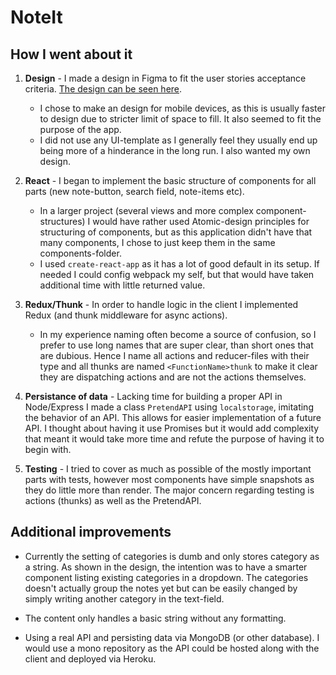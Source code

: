 # NoteIt

## How I went about it

1. **Design** - I made a design in Figma to fit the user stories acceptance criteria. [The design can be seen here](https://www.figma.com/file/GGepGKSb785ana2ETSn6tKjq/NoteIt?node-id=3%3A200).

   - I chose to make an design for mobile devices, as this is usually faster to design due to stricter limit of space to fill. It also seemed to fit the purpose of the app.
   - I did not use any UI-template as I generally feel they usually end up being more of a hinderance in the long run. I also wanted my own design.

2. **React** - I began to implement the basic structure of components for all parts (new note-button, search field, note-items etc).

   - In a larger project (several views and more complex component-structures) I would have rather used Atomic-design principles for structuring of components, but as this application didn't have that many components, I chose to just keep them in the same components-folder.
   - I used `create-react-app` as it has a lot of good default in its setup. If needed I could config webpack my self, but that would have taken additional time with little returned value.

3. **Redux/Thunk** - In order to handle logic in the client I implemented Redux (and thunk middleware for async actions).

   - In my experience naming often become a source of confusion, so I prefer to use long names that are super clear, than short ones that are dubious. Hence I name all actions and reducer-files with their type and all thunks are named `<FunctionName>thunk` to make it clear they are dispatching actions and are not the actions themselves.

4. **Persistance of data** - Lacking time for building a proper API in Node/Express I made a class `PretendAPI` using `localstorage`, imitating the behavior of an API. This allows for easier implementation of a future API. I thought about having it use Promises but it would add complexity that meant it would take more time and refute the purpose of having it to begin with.

5. **Testing** - I tried to cover as much as possible of the mostly important parts with tests, however most components have simple snapshots as they do little more than render. The major concern regarding testing is actions (thunks) as well as the PretendAPI.

## Additional improvements

- Currently the setting of categories is dumb and only stores category as a string. As shown in the design, the intention was to have a smarter component listing existing categories in a dropdown. The categories doesn't actually group the notes yet but can be easily changed by simply writing another category in the text-field.

- The content only handles a basic string without any formatting.

- Using a real API and persisting data via MongoDB (or other database). I would use a mono repository as the API could be hosted along with the client and deployed via Heroku.
